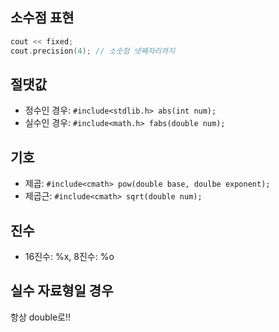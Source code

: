## 소수점 표현

```cpp
cout << fixed;
cout.precision(4); // 소숫점 넷째자리까지
```

## 절댓값

 * 정수인 경우: ```#include<stdlib.h> abs(int num);```
 * 실수인 경우: ```#include<math.h> fabs(double num);```
 
## 기호

 * 제곱: ```#include<cmath> pow(double base, doulbe exponent);```
 * 제곱근: ```#include<cmath> sqrt(double num);```

## 진수

 * 16진수: %x, 8진수: %o
 
## 실수 자료형일 경우
 항상 double로!!